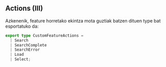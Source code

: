 ## Actions (III)

Azkenenik, feature horretako ekintza mota guztiak batzen dituen type bat esportatuko da:

```typescript
export type CustomFeatureActions =
  | Search
  | SearchComplete
  | SearchError
  | Load
  | Select;

```